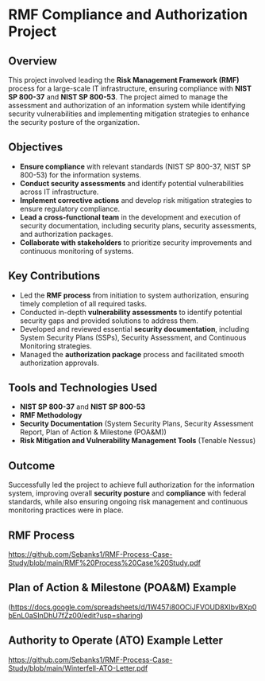 # RMF Compliance and Authorization Project

## Overview
This project involved leading the **Risk Management Framework (RMF)** process for a large-scale IT infrastructure, ensuring compliance with **NIST SP 800-37** and **NIST SP 800-53**. The project aimed to manage the assessment and authorization of an information system while identifying security vulnerabilities and implementing mitigation strategies to enhance the security posture of the organization.

## Objectives
- **Ensure compliance** with relevant standards (NIST SP 800-37, NIST SP 800-53) for the information systems.
- **Conduct security assessments** and identify potential vulnerabilities across IT infrastructure.
- **Implement corrective actions** and develop risk mitigation strategies to ensure regulatory compliance.
- **Lead a cross-functional team** in the development and execution of security documentation, including security plans, security assessments, and authorization packages.
- **Collaborate with stakeholders** to prioritize security improvements and continuous monitoring of systems.

## Key Contributions
- Led the **RMF process** from initiation to system authorization, ensuring timely completion of all required tasks.
- Conducted in-depth **vulnerability assessments** to identify potential security gaps and provided solutions to address them.
- Developed and reviewed essential **security documentation**, including System Security Plans (SSPs), Security Assessment, and Continuous Monitoring strategies.
- Managed the **authorization package** process and facilitated smooth authorization approvals.

## Tools and Technologies Used
- **NIST SP 800-37** and **NIST SP 800-53**
- **RMF Methodology**
- **Security Documentation** (System Security Plans, Security Assessment Report, Plan of Action & Milestone (POA&M))
- **Risk Mitigation and Vulnerability Management Tools** (Tenable Nessus)

## Outcome
Successfully led the project to achieve full authorization for the information system, improving overall **security posture** and **compliance** with federal standards, while also ensuring ongoing risk management and continuous monitoring practices were in place.

## RMF Process
https://github.com/Sebanks1/RMF-Process-Case-Study/blob/main/RMF%20Process%20Case%20Study.pdf

## Plan of Action & Milestone (POA&M) Example
(https://docs.google.com/spreadsheets/d/1W457i80OCiJFVOUD8XIbvBXp0bEnL0aSInDhU7fZz00/edit?usp=sharing) 

## Authority to Operate (ATO) Example Letter
https://github.com/Sebanks1/RMF-Process-Case-Study/blob/main/Winterfell-ATO-Letter.pdf 
